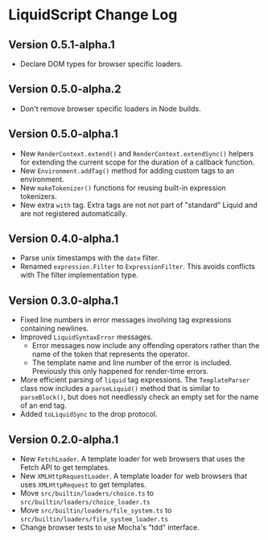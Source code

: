 # LiquidScript Change Log

## Version 0.5.1-alpha.1

- Declare DOM types for browser specific loaders.

## Version 0.5.0-alpha.2

- Don't remove browser specific loaders in Node builds.

## Version 0.5.0-alpha.1

- New `RenderContext.extend()` and `RenderContext.extendSync()` helpers for extending the current scope for the duration of a callback function.
- New `Environment.addTag()` method for adding custom tags to an environment.
- New `makeTokenizer()` functions for reusing built-in expression tokenizers.
- New extra `with` tag. Extra tags are not not part of "standard" Liquid and are not registered automatically.

## Version 0.4.0-alpha.1

- Parse unix timestamps with the `date` filter.
- Renamed `expression.Filter` to `ExpressionFilter`. This avoids conflicts with The filter implementation type.

## Version 0.3.0-alpha.1

- Fixed line numbers in error messages involving tag expressions containing newlines.
- Improved `LiquidSyntaxError` messages.
  - Error messages now include any offending operators rather than the name of the token that represents the operator.
  - The template name and line number of the error is included. Previously this only happened for render-time errors.
- More efficient parsing of `liquid` tag expressions. The `TemplateParser` class now includes a `parseLiquid()` method that is similar to `parseBlock()`, but does not needlessly check an empty set for the name of an end tag.
- Added `toLiquidSync` to the drop protocol.

## Version 0.2.0-alpha.1

- New `FetchLoader`. A template loader for web browsers that uses the Fetch API to get templates.
- New `XMLHttpRequestLoader`. A template loader for web browsers that uses `XMLHttpRequest` to get templates.
- Move `src/builtin/loaders/choice.ts` to `src/builtin/loaders/choice_loader.ts`
- Move `src/builtin/loaders/file_system.ts` to `src/builtin/loaders/file_system_loader.ts`
- Change browser tests to use Mocha's "tdd" interface.
